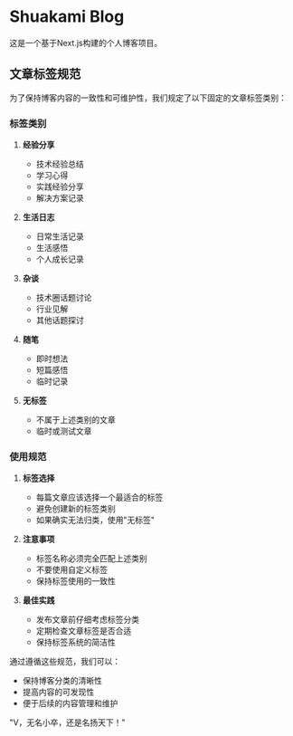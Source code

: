 # Shuakami Blog

这是一个基于Next.js构建的个人博客项目。

## 文章标签规范

为了保持博客内容的一致性和可维护性，我们规定了以下固定的文章标签类别：

### 标签类别

1. **经验分享**
   - 技术经验总结
   - 学习心得
   - 实践经验分享
   - 解决方案记录

2. **生活日志**
   - 日常生活记录
   - 生活感悟
   - 个人成长记录

3. **杂谈**
   - 技术圈话题讨论
   - 行业见解
   - 其他话题探讨

4. **随笔**
   - 即时想法
   - 短篇感悟
   - 临时记录

5. **无标签**
   - 不属于上述类别的文章
   - 临时或测试文章

### 使用规范

1. **标签选择**
   - 每篇文章应该选择一个最适合的标签
   - 避免创建新的标签类别
   - 如果确实无法归类，使用"无标签"

2. **注意事项**
   - 标签名称必须完全匹配上述类别
   - 不要使用自定义标签
   - 保持标签使用的一致性

3. **最佳实践**
   - 发布文章前仔细考虑标签分类
   - 定期检查文章标签是否合适
   - 保持标签系统的简洁性

通过遵循这些规范，我们可以：
- 保持博客分类的清晰性
- 提高内容的可发现性
- 便于后续的内容管理和维护

"V，无名小卒，还是名扬天下！"